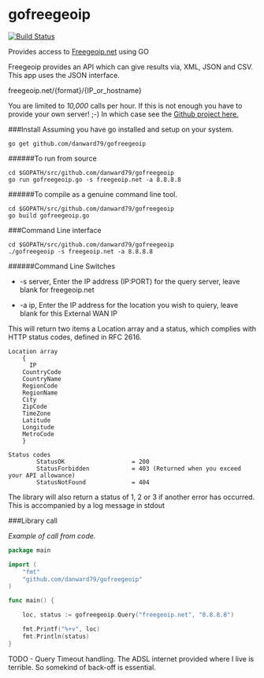 gofreegeoip
===========

[![Build Status](https://travis-ci.org/danward79/gofreegeoip.svg?branch=master)](https://travis-ci.org/danward79/gofreegeoip)

Provides access to [Freegeoip.net](https://freegeoip.net/?q=8.8.8.8) using GO

Freegeoip provides an API which can give results via, XML, JSON and CSV. This app uses the JSON interface.

freegeoip.net/{format}/{IP_or_hostname}

You are limited to *10,000* calls per hour. If this is not enough you have to provide your own server! ;-) In which case see the [Github project here.](https://github.com/fiorix/freegeoip)

###Install Assuming you have go installed and setup on your system.

```shell
go get github.com/danward79/gofreegeoip
```

######To run from source

```shell
cd $GOPATH/src/github.com/danward79/gofreegeoip
go run gofreegeoip.go -s freegeoip.net -a 8.8.8.8
```

######To compile as a genuine command line tool.

```shell
cd $GOPATH/src/github.com/danward79/gofreegeoip
go build gofreegeoip.go
```

###Command Line interface

```shell
cd $GOPATH/src/github.com/danward79/gofreegeoip
./gofreegeoip -s freegeoip.net -a 8.8.8.8
```

######Command Line Switches

-	-s server, Enter the IP address (IP:PORT) for the query server, leave blank for freegeoip.net

-	-a ip, Enter the IP address for the location you wish to quiery, leave blank for this External WAN IP

This will return two items a Location array and a status, which complies with HTTP status codes, defined in RFC 2616.

```
Location array
    {
      IP
  	CountryCode
  	CountryName
  	RegionCode  
  	RegionName  
  	City
  	ZipCode
  	TimeZone
  	Latitude
  	Longitude
  	MetroCode
    }
```

```
Status codes
        StatusOK                   = 200
        StatusForbidden            = 403 (Returned when you exceed your API allowance)
        StatusNotFound             = 404
```

The library will also return a status of 1, 2 or 3 if another error has occurred. This is accompanied by a log message in stdout

###Library call

*Example of call from code.*

```Go
package main

import (
	"fmt"
	"github.com/danward79/gofreegeoip"
)

func main() {

	loc, status := gofreegeoip.Query("freegeoip.net", "8.8.8.8")

	fmt.Printf("%+v", loc)
	fmt.Println(status)
}
```

TODO - Query Timeout handling. The ADSL internet provided where I live is terrible. So somekind of back-off is essential.
